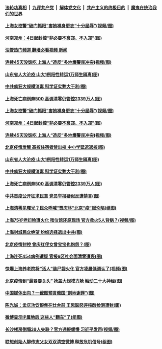 ####  [法轮功真相](../../../../basic/blob/master/README.md?t=05040801) &nbsp;|&nbsp; [九评共产党](../../../../9ping.md/blob/master/README.md?t=05040801) &nbsp;|&nbsp; [解体党文化](../../../../jtdwh.md/blob/master/README.md?t=05040801)  &nbsp;|&nbsp; [共产主义的终极目的](../../../../gczydzjmd.md/blob/master/README.md?t=05040801) &nbsp;|&nbsp; [魔鬼在统治我们的世界](../../../../mgztzwmdsj.md/blob/master/README.md?t=05040801) 

#### [上海女控警“破门抓阳”害她裸身更衣“十分屈辱”(视频/图)](../pages/p1/1005406.md?t=05040801) 

#### [河南郑州：4日起封控“非必要不离郑、不入郑”(图)](../pages/p1/1005407.md?t=05040801) 

#### [油管热门频道 翻墙必看视频 新闻](http://45.76.130.85:81/youtube.html?05040801)

#### [连续45天没饭吃 上海人“造反”多地爆警民冲突(视频/图)](../pages/p1/1005392.md?t=05040801) 

#### [山东省人大沦疫 山大1例阳性转运1万师生隔离(图)](../pages/p1/1005369.md?t=05040801) 

#### [中共疯狂大规模消毒 科学证实弊大于利(图)](../pages/p1/1005354.md?t=05040801) 

#### [上海死亡病例奔500 高调清零仍管控2339万人(图)](../pages/p1/1005351.md?t=05040801) 

#### [上海女控警“破门抓阳”害她裸身更衣“十分屈辱”(视频/图)](../pages/p1/1005406.md?t=05040801) 

#### [河南郑州：4日起封控“非必要不离郑、不入郑”(图)](../pages/p1/1005407.md?t=05040801) 

#### [连续45天没饭吃 上海人“造反”多地爆警民冲突(视频/图)](../pages/p1/1005392.md?t=05040801) 

#### [北京疫情发酵 高校住宿者禁出校 中小学延迟返校(图)](../pages/p1/1005397.md?t=05040801) 

#### [山东省人大沦疫 山大1例阳性转运1万师生隔离(图)](../pages/p1/1005369.md?t=05040801) 

#### [中共疯狂大规模消毒 科学证实弊大于利(图)](../pages/p1/1005354.md?t=05040801) 

#### [上海死亡病例奔500 高调清零仍管控2339万人(图)](../pages/p1/1005351.md?t=05040801) 

#### [中共首度公开征求民意 党员举报疑似反遭禁言(图)](../pages/p1/1005305.md?t=05040801) 

#### [上海清零见曙光？民众呼喊“贾庆林”北京“疫”起沦陷(组图)](../pages/p1/1005308.md?t=05040801) 

#### [上海75岁老妇险遭火化 殡仪馆还原现场 官方救火5人背锅？(视频/图)](../pages/p1/1005283.md?t=05040801) 

#### [上海封城民众绝望 纷纷选择退出中共(图)](../pages/p1/1005276.md?t=05040801) 

#### [北京疫情封控 曾庆红侄女曾宝宝也抱怨？(图)](../pages/p1/1005268.md?t=05040801) 

#### [上海连死454病例遭疑 官报6区社会面清零遭轰(图)](../pages/p1/1005257.md?t=05040801) 

#### [惊爆上海养老院将“活人”装尸袋火化 官方凌晨低调认了(视频/图)](../pages/p1/1005218.md?t=05040801) 

#### [北京疫情到“最紧要关头” 抢盖大规模方舱 触动二十大神经(图)](../pages/p1/1005217.md?t=05040801) 

#### [中国媒体出包？一截图预言俄国“割地谢罪”(图)](../pages/p1/1005189.md?t=05040801) 

#### [陈光诚：孟庆功饮恨倒在灶台前 王思聪怒评核酸检测遭封(圖)](../pages/p1/1005016.md?t=05040801) 

#### [微博显示IP属地后 这些人“翻车”了(组图)](../pages/p1/1005136.md?t=05040801) 

#### [长沙楼房倒塌39人失联？官方通报缓慢 习近平发声(视频/图)](../pages/p1/1005127.md?t=05040801) 

#### [联想创始人柳传志父女双双清空微博 释放危机信号(组图)](../pages/p1/1005126.md?t=05040801) 

<img src='http://gfw-breaker.win/goodnews/indexes/p1.md' width='0px' height='0px'/>
